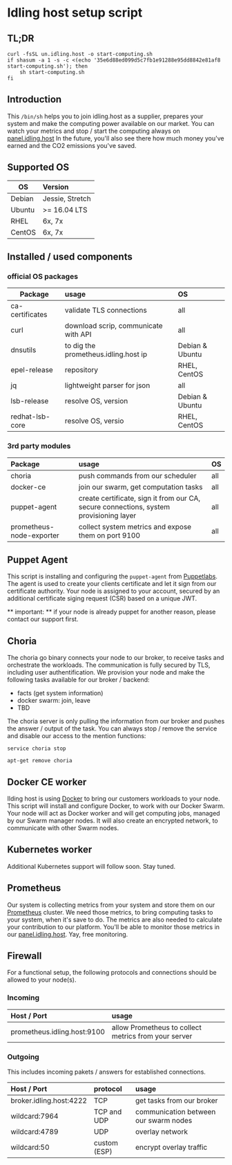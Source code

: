 # Idling host setup script

## TL;DR

```shell
curl -fsSL un.idling.host -o start-computing.sh
if shasum -a 1 -s -c <(echo '35e6d88ed099d5c7fb1e91288e95dd8842e81af8 start-computing.sh'); then
    sh start-computing.sh
fi
```
## Introduction

This `/bin/sh` helps you to join idling.host as a supplier, prepares your system and make the computing power available on our market.
You can watch your metrics and stop / start the computing always on [panel.idling.host](https://panel.idling.host)
In the future, you'll also see there how much money you've earned and the CO2 emissions you've saved.


## Supported OS

| OS            | Version         |
| ------------- |:----------------|
| Debian        | Jessie, Stretch |
| Ubuntu        | >= 16.04 LTS    |
| RHEL          | 6x, 7x          |
| CentOS        | 6x, 7x          |

## Installed / used components

### official OS packages

| Package         | usage                                | OS              |
| --------------- |:-------------------------------------|:--------------- |
| ca-certificates | validate TLS connections             | all             |
| curl            | download scrip, communicate with API | all             |
| dnsutils        | to dig the prometheus.idling.host ip | Debian & Ubuntu |
| epel-release    | repository                           | RHEL, CentOS    |
| jq              | lightweight parser for json          | all             |
| lsb-release     | resolve OS, version                  | Debian & Ubuntu |
| redhat-lsb-core | resolve OS, versio                   | RHEL, CentOS    |


### 3rd party modules

| Package                  | usage                                                                                  | OS  |
| :------------------------|:-------------------------------------------------------------------------------------- |:----|
| choria                   | push commands from our scheduler                                                       | all |
| docker-ce                | join our swarm, get computation tasks                                                  | all |
| puppet-agent             | create certificate, sign it from our CA, secure connections, system provisioning layer | all |
| prometheus-node-exporter | collect system metrics and expose them on port 9100                                    | all |

## Puppet Agent

This script is installing and configuring the `puppet-agent` from [Puppetlabs](https://github.com/puppetlabs/puppet).
The agent is used to create your clients certificate and let it sign from our certificate authority.
Your node is assigned to your account, secured by an additional certificate siging request (CSR) based on a unique JWT. 

** important: ** if your node is already puppet for another reason, please contact our support first.


## Choria

The choria go binary connects your node to our broker, to receive tasks and orchestrate the workloads.
The communication is fully secured by TLS, including user authentification.
We provision your node and make the following tasks available for our broker / backend:

* facts (get system information)
* docker swarm: join, leave
* TBD

The choria server is only pulling the information from our broker and pushes the answer / output of the task.
You can always stop / remove the service and disable our access to the mention functions:

`service choria stop`

`apt-get remove choria`

## Docker CE worker

Ilding host is using [Docker](https://docker.com) to bring our customers workloads to your node.
This script will install and configure Docker, to work with our Docker Swarm.
Your node will act as Docker worker and will get computing jobs, managed by our Swarm manager nodes.
It will also create an encrypted network, to communicate with other Swarm nodes.


## Kubernetes worker

Additional Kubernetes support will follow soon. Stay tuned.

## Prometheus

Our system is collecting metrics from your system and store them on our [Prometheus](https://prometheus.io) cluster.
We need those metrics, to bring computing tasks to your system, when it's save to do.
The metrics are also needed to calculate your contribution to our platform.
You'll be able to monitor those metrics in our [panel.idling.host](https://panel.idling.host). Yay, free monitoring.

## Firewall
For a functional setup, the following protocols and connections should be allowed to your node(s).

### Incoming

| Host  / Port                | usage                                                |
| :-------------------------- |:---------------------------------------------------- |
| prometheus.idling.host:9100 | allow Prometheus to collect metrics from your server |

### Outgoing

This includes incoming pakets / answers for established connections.

| Host  / Port            | protocol     | usage        |
| :---------------------- |:------------ | :----------- |
| broker.idling.host:4222 | TCP          | get tasks from our broker |
| wildcard:7964           | TCP and UDP  | communication between our swarm nodes |
| wildcard:4789           | UDP          | overlay network|
| wildcard:50             | custom (ESP) | encrypt overlay traffic |

